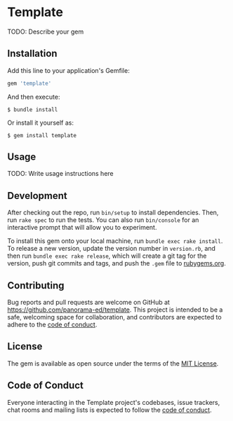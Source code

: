 # Template

TODO: Describe your gem

## Installation

Add this line to your application's Gemfile:

```ruby
gem 'template'
```

And then execute:

    $ bundle install

Or install it yourself as:

    $ gem install template

## Usage

TODO: Write usage instructions here

## Development

After checking out the repo, run `bin/setup` to install dependencies. Then, run `rake spec` to run the tests. You can also run `bin/console` for an interactive prompt that will allow you to experiment.

To install this gem onto your local machine, run `bundle exec rake install`. To release a new version, update the version number in `version.rb`, and then run `bundle exec rake release`, which will create a git tag for the version, push git commits and tags, and push the `.gem` file to [rubygems.org](https://rubygems.org).

## Contributing

Bug reports and pull requests are welcome on GitHub at https://github.com/panorama-ed/template. This project is intended to be a safe, welcoming space for collaboration, and contributors are expected to adhere to the [code of conduct](https://github.com/panorama-ed/template/blob/master/CODE_OF_CONDUCT.md).


## License

The gem is available as open source under the terms of the [MIT License](https://opensource.org/licenses/MIT).

## Code of Conduct

Everyone interacting in the Template project's codebases, issue trackers, chat rooms and mailing lists is expected to follow the [code of conduct](https://github.com/panorama-ed/template/blob/master/CODE_OF_CONDUCT.md).
